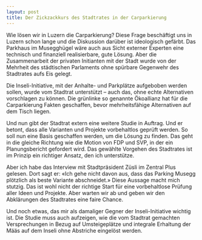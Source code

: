 ```yaml
---
layout: post
title: Der Zickzackkurs des Stadtrates in der Carparkierung
---
```


Wie lösen wir in Luzern die Carparkierung? Diese Frage beschäftigt uns in Luzern schon lange und die Diskussion darüber ist ideologisch gefärbt. Das Parkhaus im Musegghügel wäre auch aus Sicht externer Experten eine technisch und finanziell realisierbare, gute Lösung. Aber die Zusammenarbeit der privaten Initianten mit der Stadt wurde von der Mehrheit des städtischen Parlaments ohne spürbare Gegenwehr des Stadtrates aufs Eis gelegt. 

Die Inseli-Initiative, mit der Anhalte- und Parkplätze aufgeboben werden sollen, wurde vom Stadtrat unterstützt – auch das, ohne echte Alternativen vorschlagen zu können. Die grünlinke so genannte Ökoallianz hat für die Carparkierung Fakten geschaffen, bevor mehrheitsfähige Alternativen auf dem Tisch liegen. 

Und nun gibt der Stadtrat extern eine weitere Studie in Auftrag. Und er betont, dass alle Varianten und Projekte vorbehaltlos geprüft werden. So soll nun eine Basis geschaffen werden, um die Lösung zu finden. Das geht in die gleiche Richtung wie die Motion von FDP und SVP, in der ein Planungsbericht gefordert wird. Das gewählte Vorgehen des Stadtrates ist im Prinzip ein richtiger Ansatz, den ich unterstütze. 

Aber ich habe das Interview mit Stadtpräsident Züsli im Zentral Plus gelesen. Dort sagt er: «Ich gehe nicht davon aus, dass das Parking Musegg plötzlich als beste Variante abschneidet.» Diese Aussage macht mich stutzig. Das ist wohl nicht der richtige Start für eine vorbehaltlose Prüfung aller Ideen und Projekte. Aber warten wir ab und geben wir den Abklärungen des Stadtrates eine faire Chance. 

Und noch etwas, das mir als damaliger Gegner der Inseli-Initiative wichtig ist. Die Studie muss auch aufzeigen, wie die vom Stadtrat gemachten Versprechungen in Bezug auf Umsteigeplätze und integrale Erhaltung der Määs auf dem Inseli ohne Abstriche eingelöst werden.
 

